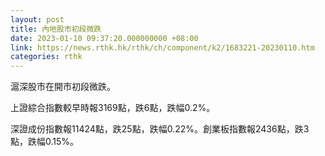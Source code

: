 ```yaml
---
layout: post
title: 內地股市初段微跌
date: 2023-01-10 09:37:20.000000000 +08:00
link: https://news.rthk.hk/rthk/ch/component/k2/1683221-20230110.htm
categories: rthk
---
```


滬深股市在開市初段微跌。

上證綜合指數較早時報3169點，跌6點，跌幅0.2%。

深證成份指數報11424點，跌25點，跌幅0.22%。創業板指數報2436點，跌3點，跌幅0.15%。
